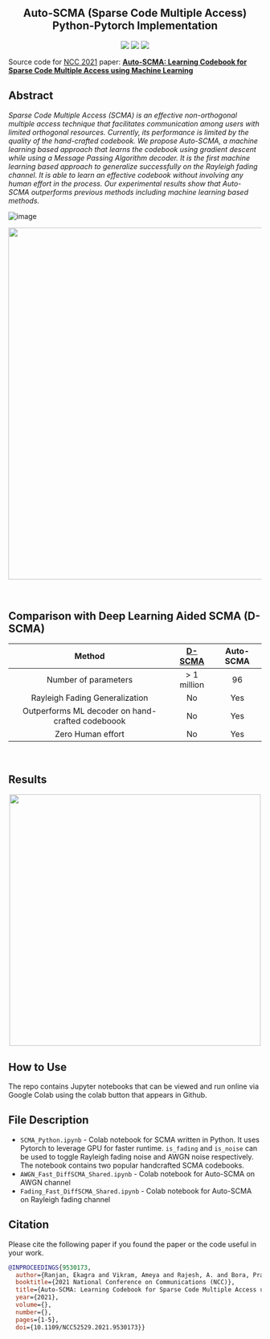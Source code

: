 <h2 align="center">
Auto-SCMA (Sparse Code Multiple Access) Python-Pytorch Implementation
</h1>

<p align="center">
  <a href="https://www.iitk.ac.in/ncc2021/"><img src="http://img.shields.io/badge/NCC-2021-4b44ce.svg"></a>
  <a href="https://ieeexplore.ieee.org/document/9530173?fbclid=IwAR0-bSnIyp5nzRX4MS5fD_GCmRDDyXHZ9o_oiI8sgZQ0ACXeEmKyhpSL2Ck"><img src="http://img.shields.io/badge/Paper-IEEE_Explore-B31B1B.svg"></a>
  <a href="https://github.com/ekagra-ranjan/ekagra-ranjan.github.io/blob/main/assets/resume/publications/slides/Auto-SCMA-ppt.pptx?raw=true"><img src="http://img.shields.io/badge/Slides-PDF-orange.svg"></a>
</p>

Source code for [NCC 2021](https://www.iitk.ac.in/ncc2021/) paper: [**Auto-SCMA: Learning Codebook for Sparse Code Multiple Access using Machine Learning**](https://ieeexplore.ieee.org/document/9530173?fbclid=IwAR0-bSnIyp5nzRX4MS5fD_GCmRDDyXHZ9o_oiI8sgZQ0ACXeEmKyhpSL2Ck)

## Abstract
*Sparse Code Multiple Access (SCMA) is an effective non-orthogonal multiple access technique that facilitates communication among users with limited orthogonal resources. Currently, its performance is limited by the quality of the hand-crafted codebook. We propose Auto-SCMA, a machine learning based approach that learns the codebook using gradient descent while using a Message Passing Algorithm decoder. It is the first machine learning based approach to generalize successfully on
the Rayleigh fading channel. It is able to learn an effective codebook without involving any human effort in the process.
Our experimental results show that Auto-SCMA outperforms previous methods including machine learning based methods.*


![image](https://user-images.githubusercontent.com/3116519/118371488-74a62980-b5ca-11eb-84ea-e56c823f744e.png)
<p align="center">
<img src="https://user-images.githubusercontent.com/3116519/118371853-0febce80-b5cc-11eb-8d50-c5b2086eb649.png" width="700" >
</p>

<br>

## Comparison with Deep Learning Aided SCMA (D-SCMA)

|     Method      | [D-SCMA](https://ieeexplore.ieee.org/document/8254356) | Auto-SCMA |
| :----------------: | :--------------------------------------: | :--------------------------------------: |
|    Number of parameters     |                  > 1 million                   |                  96                   |
| Rayleigh Fading Generalization | No | Yes |
| Outperforms ML decoder on hand-crafted codeboook | No | Yes |
| Zero Human effort | No | Yes |

<br>

## Results

<p align="center">
<img src="https://user-images.githubusercontent.com/3116519/118371896-4b869880-b5cc-11eb-9942-3cf666191f03.png" width="500">
</p>

## How to Use
The repo contains Jupyter notebooks that can be viewed and run online via Google Colab using the colab button that appears in Github.

## File Description
* `SCMA_Python.ipynb` - Colab notebook for SCMA written in Python. It uses Pytorch to leverage GPU for faster runtime. `is_fading` and `is_noise` can be used to toggle Rayleigh fading noise and AWGN noise respectively. The notebook contains two popular handcrafted SCMA codebooks.
* `AWGN_Fast_DiffSCMA_Shared.ipynb` - Colab notebook for Auto-SCMA on AWGN channel
* `Fading_Fast_DiffSCMA_Shared.ipynb` - Colab notebook for Auto-SCMA on Rayleigh fading channel  

## Citation
Please cite the following paper if you found the paper or the code useful in your work.
```bibtex
@INPROCEEDINGS{9530173,
  author={Ranjan, Ekagra and Vikram, Ameya and Rajesh, A. and Bora, Prabin Kumar},
  booktitle={2021 National Conference on Communications (NCC)}, 
  title={Auto-SCMA: Learning Codebook for Sparse Code Multiple Access using Machine Learning}, 
  year={2021},
  volume={},
  number={},
  pages={1-5},
  doi={10.1109/NCC52529.2021.9530173}}
```
